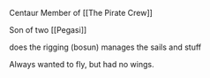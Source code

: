 Centaur
Member of [[The Pirate Crew]]

Son of two [[Pegasi]]


does the rigging (bosun) manages the sails and stuff

Always wanted to fly, but had no wings.